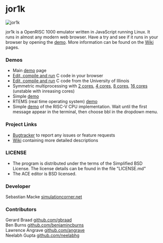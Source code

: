 # jor1k

![jor1k](https://jor1k.com/images/jor1k2.gif)

jor1k is a OpenRISC 1000 emulator written in JavaScript running Linux. It runs in almost any modern web browser. 
Have a try and see if it runs in your browser by opening the [demo][project demo].
More information can be found on the [Wiki][project wiki] pages. 

### Demos

* Main [demo][project demo] page
* [Edit, compile and run](https://s-macke.github.io/jor1k/demos/compile.html) C code in your browser
* [Edit, compile and run](https://cs-education.github.io/sys/#VM) C code from the University of Illinois
* Symmetric multiprocessing with  [2 cores](https://s-macke.github.io/jor1k/demos/main.html?cpu=smp&n=2), [4 cores](https://s-macke.github.io/jor1k/demos/main.html?cpu=smp&n=4), [8 cores](https://s-macke.github.io/jor1k/demos/main.html?cpu=smp&n=8), [16 cores](https://s-macke.github.io/jor1k/demos/main.html?cpu=smp&n=16) (unstable with inreasing cores)
* Simple [demo](https://s-macke.github.io/jor1k/demos/simple.html)
* RTEMS (real time operating system) [demo](https://s-macke.github.io/jor1k/demos/rtems.html)
* Simple [demo](https://s-macke.github.io/jor1k/demos/riscv.html) of the RISC-V CPU implementation. Wait until the first message appear in the terminal, then choose bbl in the dropdown menu.


### Project Links

 
 * [Bugtracker][project issues] to report any issues or feature requests
 * [Wiki][project wiki] containing more detailed descriptions

### LICENSE
 * The program is distributed under the terms of the Simplified BSD License. The license details can be found in the file "LICENSE.md"
 * The ACE editor is BSD licensed.

### Developer
Sebastian Macke [simulationcorner.net](https://simulationcorner.net)

### Contributors
Gerard Braad [github.com/gbraad](https://github.com/gbraad)  
Ben Burns [github.com/benjamincburns](https://github.com/benjamincburns)  
Lawrence Angrave [github.com/angrave](https://github.com/angrave)  
Neelabh Gupta [github.com/neelabhg](https://github.com/neelabhg)


[openrisc website]: https://openrisc.io
[project demo]: https://s-macke.github.io/jor1k/demos/main.html
[project issues]: https://github.com/s-macke/jor1k/issues
[project wiki]: https://github.com/s-macke/jor1k/wiki
